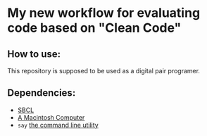 # My new workflow for evaluating code based on "Clean Code"

## How to use:
This repository is supposed to be used as a digital pair programer.

## Dependencies:

- [SBCL](http://www.sbcl.org)
- [A Macintosh Computer](https://www.apple.com/mac/)
- `say` [the command line utility](https://developer.apple.com/legacy/library/documentation/Darwin/Reference/ManPages/man1/say.1.html)
